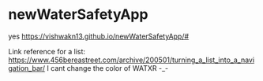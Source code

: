 # newWaterSafetyApp
yes
https://vishwakn13.github.io/newWaterSafetyApp/#

Link reference for a list:
https://www.456bereastreet.com/archive/200501/turning_a_list_into_a_navigation_bar/
I cant change the color of WATXR -_-
